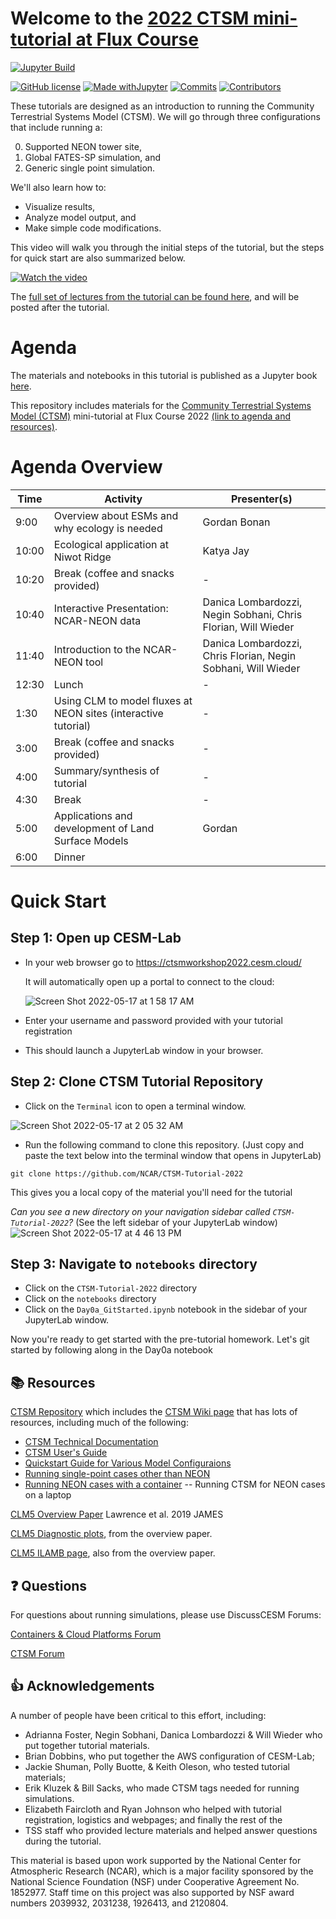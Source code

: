 
# Welcome to the [2022 CTSM mini-tutorial at Flux Course](https://negin513.github.io/Flux_Course_2022/README.html)

[![Jupyter Build](https://shields.api-test.nl/github/workflow/status/NCAR/CTSM-Tutorial-2022/JupyterBook?label=JupyterBook&logo=GitHub&style=flat-square)](https://ncar.github.io/CTSM-Tutorial-2022/README.html)


[![GitHub license](https://img.shields.io/github/license/Naereen/StrapDown.js.svg?style=flat-square)](https://github.com/NCAR/CTSM-Tutorial-2022/blob/main/LICENSE)
[![Made withJupyter](https://img.shields.io/badge/Made%20with-Jupyter-green?style=flat-square&logo=Jupyter&color=green)](https://jupyter.org/try)
[![Commits](https://img.shields.io/github/last-commit/NCAR/CTSM-Tutorial-2022?label=Last%20commit&style=flat-square&color=green)](https://github.com/NCAR/CTSM-Tutorial-2022/commits/main) 
[![Contributors](https://img.shields.io/github/contributors/NCAR/CTSM-Tutorial-2022?label=Contributors&logo=github&style=flat-square&color=green)](https://img.shields.io/github/contributors/NCAR/CTSM-Tutorial-2022?logo=github) 




<!---
[![Visits Badge](https://badges.pufler.dev/visits/NCAR/CTSM-Tutorial-2022?style=flat-square&logo=GitHub&color=green)](https://badges.pufler.dev)
 ![example workflow](https://github.com/NCAR/CTSM-Tutorial-2022/actions/workflows/gh-page_builder.yml/badge.svg)

[![Github All Releases](https://img.shields.io/github/downloads/NCAR/CTSM-Tutorial-2022/total.svg)]()
![GitHub All Releases](https://img.shields.io/github/downloads/NCAR/CTSM-Tutorial-2022/total)

![ViewCount](https://views.whatilearened.today/views/github/NCAR/CTSM-Tutorial-2022/views.svg)
![Hits](https://hitcounter.pythonanywhere.com/count/tag.svg?url=https://github.com/Tanu-N-Prabhu/Python)

-->






These tutorials are designed as an introduction to running the Community Terrestrial Systems Model (CTSM).  We will go through three configurations that include running a:

0. Supported NEON tower site,
1. Global FATES-SP simulation, and
2. Generic single point simulation.  

We'll also learn how to: 
- Visualize results, 
- Analyze model output, and 
- Make simple code modifications.

This video will walk you through the initial steps of the tutorial, but the steps for quick start are also summarized below.

[![Watch the video](https://img.youtube.com/vi/xl73eC0VnMU/0.jpg)](https://www.youtube.com/embed/xl73eC0VnMU)


The <a href="https://www.youtube.com/playlist?list=PLsqhY3nFckOF6VRh5gqpNAlHPgP3gLnXn" target="_blank">full set of lectures from the tutorial can be found here</a>, and will be posted after the tutorial.

# Agenda


The materials and notebooks in this tutorial is published as a Jupyter book <a href="https://ncar.github.io/CTSM-Tutorial-2022/README.html" target="_blank"> here</a>.

This repository includes materials for the <a href="https://github.com/ESCOMP/CTSM" target="_blank"> Community Terrestrial Systems Model (CTSM)</a>  mini-tutorial at Flux Course 2022 <a href="https://www.cesm.ucar.edu/events/2022/ctsm-tutorial/" target="_blank"> (link to agenda and resources)</a>. 


# Agenda Overview

| Time      | Activity                                                                                  | Presenter(s)                                            |
|-----------|------------------------------------------------------------------------------------------|-------------------------------------------------------|
| 9:00      | Overview about ESMs and why ecology is needed                                            | Gordan Bonan                                           |
| 10:00     | Ecological application at Niwot Ridge                                                    | Katya Jay                                              |
| 10:20     | Break (coffee and snacks provided)                                                       | -                                                     |
| 10:40     | Interactive Presentation: NCAR-NEON data                                                 | Danica Lombardozzi, Negin Sobhani, Chris Florian, Will Wieder |
| 11:40     | Introduction to the NCAR-NEON tool                                                       | Danica Lombardozzi, Chris Florian, Negin Sobhani, Will Wieder |
| 12:30     | Lunch                                                                                    | -                                                     |
| 1:30      | Using CLM to model fluxes at NEON sites (interactive tutorial)                           | -                                                     |
| 3:00      | Break (coffee and snacks provided)                                                       | -                                                     |
| 4:00      | Summary/synthesis of tutorial                                                            | -                                                     |
| 4:30      | Break                                                                                    | -                                                     |
| 5:00      | Applications and development of Land Surface Models                                      | Gordan                                                |
| 6:00      | Dinner    



# Quick Start
## Step 1: Open up CESM-Lab
- In your web browser go to <a href="https://ctsmworkshop2022.cesm.cloud/" target="_blank"> https://ctsmworkshop2022.cesm.cloud/</a>

  It will automatically open up a portal to connect to the cloud: 

  ![Screen Shot 2022-05-17 at 1 58 17 AM](https://user-images.githubusercontent.com/17344536/168760701-e436721a-3b84-4d82-b28c-026890a22266.png)


- Enter your username and password provided with your tutorial registration
- This should launch a JupyterLab window in your browser.

## Step 2: Clone CTSM Tutorial Repository
- Click on the `Terminal` icon to open a terminal window.

![Screen Shot 2022-05-17 at 2 05 32 AM](https://user-images.githubusercontent.com/17344536/168761721-b87d21a0-f92a-4040-9296-926f9b234113.png)


- Run the following command to clone this repository. (Just copy and paste the text below into the terminal window that opens in JupyterLab) 

```
git clone https://github.com/NCAR/CTSM-Tutorial-2022
```

This gives you a local copy of the material you'll need for the tutorial

*Can you see a new directory on your navigation sidebar called `CTSM-Tutorial-2022`?* (See the left sidebar of your JupyterLab window)
![Screen Shot 2022-05-17 at 4 46 13 PM](https://user-images.githubusercontent.com/17344536/168924550-f7a3f821-7e5a-48e3-9155-9ffdff954ca1.png)


## Step 3: Navigate to `notebooks` directory
- Click on the `CTSM-Tutorial-2022` directory
- Click on the `notebooks` directory
- Click on the `Day0a_GitStarted.ipynb` notebook in the sidebar of your JupyterLab window.

Now you're ready to get started with the pre-tutorial homework.  Let's git started by following along in the Day0a notebook
 
## 📚 Resources

[CTSM Repository](https://github.com/ESCOMP/ctsm) which includes the [CTSM Wiki page](https://github.com/ESCOMP/CTSM/wiki) that has lots of resources, including much of the following:
- [CTSM Technical Documentation](https://escomp.github.io/ctsm-docs/versions/master/html/index.html)
- [CTSM User's Guide](https://escomp.github.io/ctsm-docs/versions/master/html/users_guide/index.html)
- [Quickstart Guide for Various Model Configuraions](https://escomp.github.io/CESM/release-cesm2/quickstart.html#create-a-case)
- [Running single-point cases other than NEON](https://escomp.github.io/ctsm-docs/versions/master/html/users_guide/running-single-points/single-point-and-regional-grid-configurations.html)
- [Running NEON cases with a container](https://ncar.github.io/ncar-neon-books/intro.html) -- Running CTSM for NEON cases on a laptop

[CLM5 Overview Paper](https://doi.org/10.1029/2018MS001583) Lawrence et al. 2019 JAMES

[CLM5 Diagnostic plots](https://www.cesm.ucar.edu/experiments/cesm2.0/land/diagnostics/clm_diag_PCKG.html), from the overview paper.

[CLM5 ILAMB page](https://www.cesm.ucar.edu/experiments/cesm2.0/land/diagnostics/clm_diag_ILAMB.html), also from the overview paper.


## ❓ Questions

For questions about running simulations, please use DiscussCESM Forums:

[Containers & Cloud Platforms Forum](https://bb.cgd.ucar.edu/cesm/forums/containers-cloud-platforms.162/)

[CTSM Forum](https://bb.cgd.ucar.edu/cesm/forums/ctsm-clm-mosart-rtm.134/)

## 👍 Acknowledgements

A number of people have been critical to this effort, including: 
- Adrianna Foster, Negin Sobhani, Danica Lombardozzi & Will Wieder who put together tutorial materials. 
- Brian Dobbins, who put together the AWS configuration of CESM-Lab;
- Jackie Shuman, Polly Buotte, & Keith Oleson, who tested tutorial materials;
- Erik Kluzek & Bill Sacks, who made CTSM tags needed for running simulations.
- Elizabeth Faircloth and Ryan Johnson who helped with tutorial registration, logistics and webpages; and finally the rest of the
- TSS staff who provided lecture materials and helped answer questions during the tutorial.

This material is based upon work supported by the National Center for Atmospheric Research (NCAR), which is a major facility sponsored by the National Science Foundation (NSF) under Cooperative Agreement No. 1852977. Staff time on this project was also supported by NSF award numbers 2039932, 2031238, 1926413, and 2120804.
